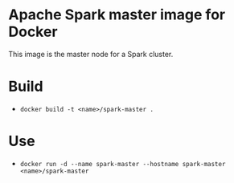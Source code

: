 # Apache Spark master image for Docker

This image is the master node for a Spark cluster.

# Build

* ```docker build -t <name>/spark-master .```

# Use

* ```docker run -d --name spark-master --hostname spark-master <name>/spark-master```
